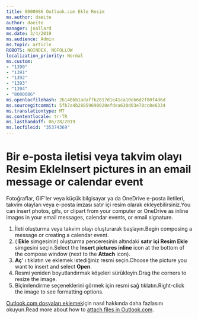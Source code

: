 ```yaml
---
title: 8000086 Outlook.com Ekle Resim
ms.author: daeite
author: daeite
manager: joallard
ms.date: 3/4/2019
ms.audience: Admin
ms.topic: article
ROBOTS: NOINDEX, NOFOLLOW
localization_priority: Normal
ms.custom:
- "1390"
- "1391"
- "1392"
- "1393"
- "1394"
- "8000086"
ms.openlocfilehash: 2b140bb1adaf7b2817d1e41ca10eb6d2f80f4d6d
ms.sourcegitcommit: 5fb7a4b28859690020efdea630d03e70cc0e6334
ms.translationtype: MT
ms.contentlocale: tr-TR
ms.lasthandoff: 06/28/2019
ms.locfileid: "35374369"
---
```

# <a name="insert-pictures-in-an-email-message-or-calendar-event"></a><span data-ttu-id="8ed76-102">Bir e-posta iletisi veya takvim olayı Resim Ekle</span><span class="sxs-lookup"><span data-stu-id="8ed76-102">Insert pictures in an email message or calendar event</span></span>

<span data-ttu-id="8ed76-103">Fotoğraflar, GIF'ler veya küçük bilgisayar ya da OneDrive e-posta iletileri, takvim olayları veya e-posta imzası satır içi resim olarak ekleyebilirsiniz.</span><span class="sxs-lookup"><span data-stu-id="8ed76-103">You can insert photos, gifs, or clipart from your computer or OneDrive as inline images in your email messages, calendar events, or email signature.</span></span>

1. <span data-ttu-id="8ed76-104">İleti oluşturma veya takvim olayı oluşturarak başlayın.</span><span class="sxs-lookup"><span data-stu-id="8ed76-104">Begin composing a message or creating a calendar event.</span></span>
2. <span data-ttu-id="8ed76-105">( **Ekle** simgesinin) oluşturma penceresinin altındaki **satır içi Resim Ekle** simgesini seçin.</span><span class="sxs-lookup"><span data-stu-id="8ed76-105">Select the **Insert pictures inline** icon at the bottom of the compose window (next to the **Attach** icon).</span></span>
3. <span data-ttu-id="8ed76-106">**Aç**' ı tıklatın ve eklemek istediğiniz resmi seçin.</span><span class="sxs-lookup"><span data-stu-id="8ed76-106">Choose the picture you want to insert and select **Open**.</span></span>
4. <span data-ttu-id="8ed76-107">Resmi yeniden boyutlandırmak köşeleri sürükleyin.</span><span class="sxs-lookup"><span data-stu-id="8ed76-107">Drag the corners to resize the image.</span></span>
5. <span data-ttu-id="8ed76-108">Biçimlendirme seçeneklerini görmek için resmi sağ tıklatın.</span><span class="sxs-lookup"><span data-stu-id="8ed76-108">Right-click the image to see formatting options.</span></span>

<span data-ttu-id="8ed76-109">[Outlook.com dosyaları eklemek](https://support.office.com/article/8d7c1ea7-4e5f-44ce-bb6e-c5fcc92ba9ab)için nasıl hakkında daha fazlasını okuyun.</span><span class="sxs-lookup"><span data-stu-id="8ed76-109">Read more about how to [attach files in Outlook.com](https://support.office.com/article/8d7c1ea7-4e5f-44ce-bb6e-c5fcc92ba9ab).</span></span>